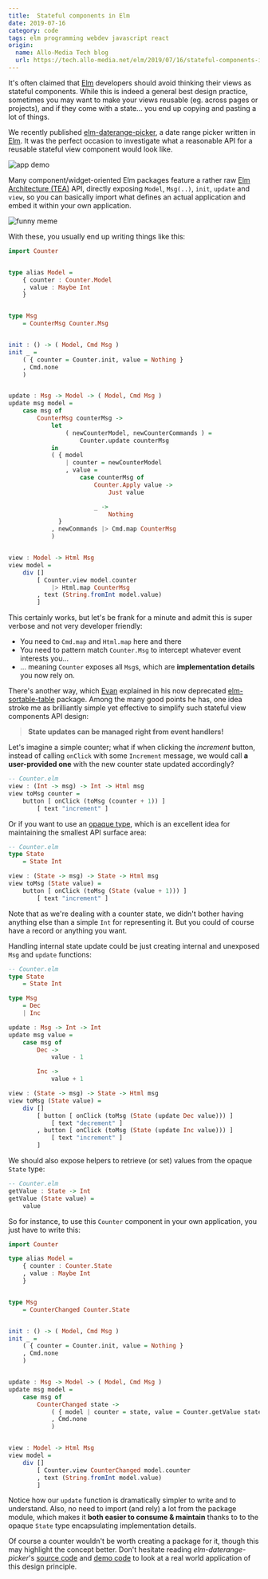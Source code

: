 ```yaml
---
title:  Stateful components in Elm
date: 2019-07-16
category: code
tags: elm programming webdev javascript react
origin:
  name: Allo-Media Tech blog
  url: https://tech.allo-media.net/elm/2019/07/16/stateful-components-in-elm.html
---
```


It's often claimed that [Elm] developers should avoid thinking their views as stateful components. While this is indeed a general best design practice, sometimes you may want to make your views reusable (eg. across pages or projects), and if they come with a state... you end up copying and pasting a lot of things.  

We recently published [elm-daterange-picker], a date range picker written in [Elm]. It was the perfect occasion to investigate what a reasonable API for a reusable stateful view component would look like.

![app demo](/static/code/2018/daterangepicker-demo.gif)

Many component/widget-oriented Elm packages feature a rather raw [Elm Architecture (TEA)] API, directly exposing `Model`, `Msg(..)`, `init`, `update` and `view`, so you can basically import what defines an actual application and embed it within your own application.   

![funny meme](/static/code/2018/funny-meme.jpg)

With these, you usually end up writing things like this:

```haskell
import Counter


type alias Model =
    { counter : Counter.Model
    , value : Maybe Int
    }


type Msg
    = CounterMsg Counter.Msg


init : () -> ( Model, Cmd Msg )
init _ =
    ( { counter = Counter.init, value = Nothing }
    , Cmd.none
    )


update : Msg -> Model -> ( Model, Cmd Msg )
update msg model =
    case msg of
        CounterMsg counterMsg ->
            let
                ( newCounterModel, newCounterCommands ) =
                    Counter.update counterMsg
            in
            ( { model
                | counter = newCounterModel
                , value =
                    case counterMsg of
                        Counter.Apply value ->
                            Just value

                        _ ->
                            Nothing
              }
            , newCommands |> Cmd.map CounterMsg
            )


view : Model -> Html Msg
view model =
    div []
        [ Counter.view model.counter
            |> Html.map CounterMsg
        , text (String.fromInt model.value)
        ]
```

This certainly works, but let's be frank for a minute and admit this is super verbose and not very developer friendly:

- You need to `Cmd.map` and `Html.map` here and there
- You need to pattern match `Counter.Msg` to intercept whatever event interests you...
- ... meaning `Counter` exposes all `Msg`s, which are **implementation details** you now rely on.

There's another way, which [Evan] explained in his now deprecated [elm-sortable-table] package. Among the many good points he has, one idea stroke me as brilliantly simple yet effective to simplify such stateful view components API design:

> **State updates can be managed right from event handlers!**

Let's imagine a simple counter; what if when clicking the *increment* button, instead of calling `onClick` with some `Increment` message, we would call **a user-provided one** with the new counter state updated accordingly?

```haskell
-- Counter.elm
view : (Int -> msg) -> Int -> Html msg
view toMsg counter =
    button [ onClick (toMsg (counter + 1)) ]
        [ text "increment" ]
```

Or if you want to use an [opaque type], which is an excellent idea for maintaining the smallest API surface area:

```haskell
-- Counter.elm
type State
    = State Int

view : (State -> msg) -> State -> Html msg
view toMsg (State value) =
    button [ onClick (toMsg (State (value + 1))) ]
        [ text "increment" ]
```

Note that as we're dealing with a counter state, we didn't bother having anything else than a simple `Int` for representing it. But you could of course have a record or anything you want.

Handling internal state update could be just creating internal and unexposed `Msg` and `update` functions:

```haskell
-- Counter.elm
type State
    = State Int

type Msg
    = Dec
    | Inc

update : Msg -> Int -> Int
update msg value =
    case msg of
        Dec ->
            value - 1

        Inc ->
            value + 1

view : (State -> msg) -> State -> Html msg
view toMsg (State value) =
    div []
        [ button [ onClick (toMsg (State (update Dec value))) ]
            [ text "decrement" ]
        , button [ onClick (toMsg (State (update Inc value))) ]
            [ text "increment" ]
        ]
```

We should also expose helpers to retrieve (or set) values from the opaque `State` type:

```haskell
-- Counter.elm
getValue : State -> Int
getValue (State value) =
    value
```

So for instance, to use this `Counter` component in your own application, you just have to write this:

```haskell
import Counter

type alias Model =
    { counter : Counter.State
    , value : Maybe Int
    }


type Msg
    = CounterChanged Counter.State


init : () -> ( Model, Cmd Msg )
init _ =
    ( { counter = Counter.init, value = Nothing }
    , Cmd.none
    )


update : Msg -> Model -> ( Model, Cmd Msg )
update msg model =
    case msg of
        CounterChanged state ->
            ( { model | counter = state, value = Counter.getValue state }
            , Cmd.none
            )


view : Model -> Html Msg
view model =
    div []
        [ Counter.view CounterChanged model.counter
        , text (String.fromInt model.value)
        ]
```

Notice how our `update` function is dramatically simpler to write and to understand. Also, no need to import (and rely) a lot from the package module, which makes it **both easier to consume & maintain** thanks to to the opaque `State` type encapsulating implementation details.

Of course a counter wouldn't be worth creating a package for it, though this may highlight the concept better. Don't hesitate reading *elm-daterange-picker*'s [source code] and [demo code] to look at a real world application of this design principle.

[Elm]: https://elm-lang.org/
[Elm Architecture (TEA)]: https://guide.elm-lang.org/architecture/
[Evan]: https://github.com/evancz/
[demo code]: https://github.com/allo-media/elm-daterange-picker/blob/master/demo/Main.elm
[elm-daterange-picker]: https://package.elm-lang.org/packages/allo-media/elm-daterange-picker/latest/
[elm-sortable-table]: https://github.com/evancz/elm-sortable-table#about-api-design
[opaque type]: https://medium.com/@ckoster22/advanced-types-in-elm-opaque-types-ec5ec3b84ed2
[source code]: https://github.com/allo-media/elm-daterange-picker/blob/master/src/DateRangePicker.elm
